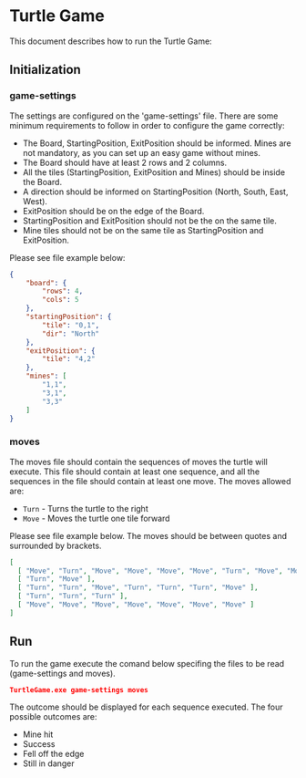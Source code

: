 # Turtle Game

This document describes how to run the Turtle Game:

## Initialization

### **game-settings**

The settings are configured on the 'game-settings' file. There are some minimum requirements to follow in order to configure the game correctly:

* The Board, StartingPosition, ExitPosition should be informed. Mines are not mandatory, as you can set up an easy game without mines.
* The Board should have at least 2 rows and 2 columns.
* All the tiles (StartingPosition, ExitPosition and Mines) should be inside the Board.
* A direction should be informed on StartingPosition (North, South, East, West).
* ExitPosition should be on the edge of the Board.
* StartingPosition and ExitPosition should not be the on the same tile.
* Mine tiles should not be on the same tile as StartingPosition and ExitPosition.


Please see file example below:

```json
{
	"board": {
		"rows": 4,
		"cols": 5
	},
	"startingPosition": {
		"tile": "0,1",
		"dir": "North"
	},
	"exitPosition": {
		"tile": "4,2"
	},
	"mines": [
		"1,1",
		"3,1",
		"3,3"
	]
}
```

### **moves**

The moves file should contain the sequences of moves the turtle will execute. This file should contain at least one sequence, and all the sequences in the file should contain at least one move. The moves allowed are:

* `Turn` - Turns the turtle to the right
* `Move` - Moves the turtle one tile forward

Please see file example below. The moves should be between quotes and surrounded by brackets.

```json
[
  [ "Move", "Turn", "Move", "Move", "Move", "Move", "Turn", "Move", "Move" ],
  [ "Turn", "Move" ],
  [ "Turn", "Turn", "Move", "Turn", "Turn", "Turn", "Move" ],
  [ "Turn", "Turn", "Turn" ],
  [ "Move", "Move", "Move", "Move", "Move", "Move", "Move" ]
]
```

## Run

To run the game execute the comand below specifing the files to be read (game-settings and moves).

```json
TurtleGame.exe game-settings moves
```

The outcome should be displayed for each sequence executed. The four possible outcomes are:

* Mine hit
* Success
* Fell off the edge
* Still in danger
